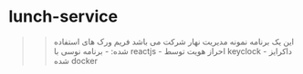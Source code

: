 # lunch-service
>> این یک برنامه نمونه مدیریت نهار شرکت می باشد
   فریم ورک های استفاده شده:
      - برنامه نوسی با reactjs
      - احراز هویت توسط keyclock
      - داکرایز شده docker
